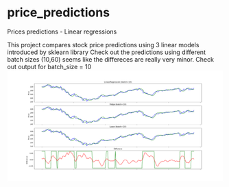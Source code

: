 # price_predictions
Prices predictions - Linear regressions

This project compares stock price predictions using 3 linear models introduced by sklearn library
Check out the predictions using different batch sizes (10,60) 
seems like the differeces are really very minor. Check out output for batch_size = 10
![alt text](https://github.com/ophirlevinson/price_predictions/blob/master/batch_size_10.PNG)

